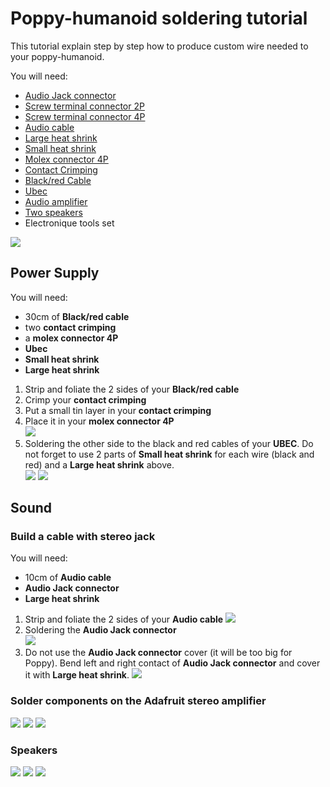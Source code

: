 # Poppy-humanoid soldering tutorial

This tutorial explain step by step how to produce custom wire needed to your poppy-humanoid.

You will need:

- [Audio Jack connector](http://fr.farnell.com/webapp/wcs/stores/servlet/ProductDisplay?catalogId=15001&langId=-2&urlRequestType=Base&partNumber=1243268&storeId=10160)
- [Screw terminal connector 2P](http://fr.farnell.com/webapp/wcs/stores/servlet/ProductDisplay?catalogId=15001&langId=-2&urlRequestType=Base&partNumber=3041359&storeId=10160)
- [Screw terminal connector 4P](http://fr.farnell.com/webapp/wcs/stores/servlet/ProductDisplay?catalogId=15001&langId=-2&urlRequestType=Base&partNumber=3041414&storeId=10160)
- [Audio cable](http://fr.farnell.com/webapp/wcs/stores/servlet/ProductDisplay?catalogId=15001&langId=-2&urlRequestType=Base&partNumber=1218691&storeId=10160)
- [Large heat shrink](http://fr.farnell.com/webapp/wcs/stores/servlet/ProductDisplay?catalogId=15001&langId=-2&urlRequestType=Base&partNumber=1187634&storeId=10160)
- [Small heat shrink](http://fr.farnell.com/nte-electronics/47-23048-bk/heat-shrink-tubing-3mm-id-po-black/dp/2192424?aa=true&categoryId=700000006023)
- [Molex connector 4P](http://fr.farnell.com/webapp/wcs/stores/servlet/ProductDisplay?catalogId=15001&langId=-2&urlRequestType=Base&partNumber=9979565&storeId=10160)
- [Contact Crimping](http://fr.farnell.com/webapp/wcs/stores/servlet/ProductDisplay?catalogId=15001&langId=-2&urlRequestType=Base&partNumber=1462522&storeId=10160)
- [Black/red Cable](http://fr.farnell.com/pro-power/cb0043-red-black-100m/cable-2cond-0-44mm2-red-noir-par/dp/2425483)
- [Ubec](http://www.adafruit.com/product/1385)
- [Audio amplifier](http://www.adafruit.com/products/987)
- [Two speakers](http://fr.farnell.com/visaton/2941/loudspeaker-mini-oval-8-ohm/dp/1675524?ost=1675524)
- Electronique tools set


![](img/electronic_tools.jpg)


## Power Supply
You will need:
- 30cm of **Black/red cable**
- two **contact crimping**
- a **molex connector 4P**
- **Ubec**
- **Small heat shrink**
- **Large heat shrink**

1) Strip and foliate the 2 sides of your **Black/red cable**  
2) Crimp your **contact crimping**  
3) Put a small tin layer in your **contact crimping**
4) Place it in your **molex connector 4P**  
![](img/input_power_Molex_4P.jpg)  
5) Soldering the other side to the black and red cables of your **UBEC**. Do not forget to use 2 parts of **Small heat shrink** for each wire (black and red) and a **Large heat shrink** above.  
![](img/input_power_UBEC.jpg)
![](img/odroid_jack.jpg)


## Sound

### Build a cable with stereo jack
You will need:
- 10cm of **Audio cable**
- **Audio Jack connector**
- **Large heat shrink**
1) Strip and foliate the 2 sides of your **Audio cable**
![](img/audio_amp_input.jpg)  
2) Soldering the **Audio Jack connector**  
![](img/audio_jack.jpg)  
3) Do not use the **Audio Jack connector** cover (it will be too big for Poppy). Bend left and right contact of **Audio Jack connector** and cover it with **Large heat shrink**.
![](img/jack_thermo.jpg)


### Solder components on the Adafruit stereo amplifier
![](img/borniers.jpg)
![](img/adafruit_amp_front.jpg)
![](img/adafruit_amp_back.jpg)


### Speakers
![](img/speaker_etaimage.jpg)
![](img/speaker_soldering.jpg)
![](img/speaker_amp_assembly.jpg)
